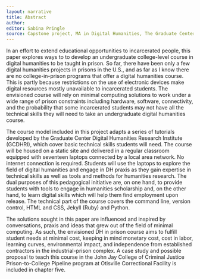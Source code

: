 ```yaml
---
layout: narrative
title: Abstract
author:
editor: Sabina Pringle
source: Capstone project, MA in Digital Humanities, The Graduate Center - CUNY
---
```

In an effort to extend educational opportunities to incarcerated people, this paper explores ways to to develop an undergraduate college-level course in digital humanities to be taught in prison. So far, there have been only a few digital humanities projects in prisons in the U.S., and as far as I know there are no college-in-prison programs that offer a digital humanities course. This is partly because restrictions on the use of electronic devices make digital resources mostly unavailable to incarcerated students. The envisioned course will rely on minimal computing solutions to work under a wide range of prison constraints including hardware, software, connectivity, and the probability that some incarcerated students may not have all the technical skills they will need to take an undergraduate digital humanities course.

The course model included in this project adapts a series of tutorials developed by the Graduate Center Digital Humanities Research Institute (GCDHRI), which cover basic technical skills students will need. The course will be housed on a static site and delivered in a regular classroom equipped with seventeen laptops connected by a local area network. No internet connection is required. Students will use the laptops to explore the field of digital humanities and engage in DH praxis as they gain expertise in technical skills as well as tools and methods for humanities research. The dual purposes of this pedagogical initiative are, on one hand, to provide students with tools to engage in humanities scholarship and, on the other hand, to learn digital skills which will help them find employment upon release. The technical part of the course covers the command line, version control, HTML and CSS, Jekyll (Ruby) and Python.

The solutions sought in this paper are influenced and inspired by conversations, praxis and ideas that grew out of the field of minimal computing. As such, the envisioned DH in prison course aims to fulfill student needs at minimal cost, keeping in mind monetary cost, cost in labor, learning curves, environmental impact, and independence from established contractors in the industrial-prison complex. A case study and possible proposal to teach this course in the John Jay College of Criminal Justice Prison-to-College Pipeline program at Otisville Correctional Facility is included in chapter five.
